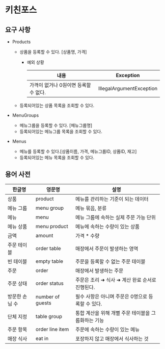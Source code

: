 # 키친포스

## 요구 사항

- Products

    - 상품을 등록할 수 있다. [상품명, 가격]

        * 예외 상황

          |내용|Exception|
          |---|---|
          | 가격이 없거나 0원이면 등록할 수 없다. | IllegalArgumentException |
        
    - 등록되어있는 상품 목록을 조회할 수 있다.
    
- MenuGroups
  
    - 메뉴그룹을 등록할 수 있다. [메뉴그룹명]
    - 등록되어있는 메뉴그룹 목록을 조회할 수 있다.
    
- Menus
    
    - 메뉴를 등록할 수 있다.[상품이름, 가격, 메뉴그룹ID, 상품ID, 재고]
    - 등록되어있는 메뉴 목록을 조회할 수 있다.
    


## 용어 사전

| 한글명 | 영문명 | 설명 |
| --- | --- | --- |
| 상품 | product | 메뉴를 관리하는 기준이 되는 데이터 |
| 메뉴 그룹 | menu group | 메뉴 묶음, 분류 |
| 메뉴 | menu | 메뉴 그룹에 속하는 실제 주문 가능 단위 |
| 메뉴 상품 | menu product | 메뉴에 속하는 수량이 있는 상품 |
| 금액 | amount | 가격 * 수량 |
| 주문 테이블 | order table | 매장에서 주문이 발생하는 영역 |
| 빈 테이블 | empty table | 주문을 등록할 수 없는 주문 테이블 |
| 주문 | order | 매장에서 발생하는 주문 |
| 주문 상태 | order status | 주문은 조리 ➜ 식사 ➜ 계산 완료 순서로 진행된다. |
| 방문한 손님 수 | number of guests | 필수 사항은 아니며 주문은 0명으로 등록할 수 있다. |
| 단체 지정 | table group | 통합 계산을 위해 개별 주문 테이블을 그룹화하는 기능 |
| 주문 항목 | order line item | 주문에 속하는 수량이 있는 메뉴 |
| 매장 식사 | eat in | 포장하지 않고 매장에서 식사하는 것 |
